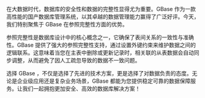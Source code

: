 在大数据时代，数据库的安全性和数据的完整性显得尤为重要。GBase 作为一款高性能的国产数据库管理系统，以其卓越的数据管理能力赢得了广泛好评。今天，我们特别聚焦于 GBase 在参照完整性方面的优势。

参照完整性是数据库设计中的核心概念之一，它确保了表间关系的一致性与准确性。GBase 提供了强大的参照完整性支持，通过设置外键约束来维护数据之间的逻辑联系。这意味着当您在主表中删除或更新记录时，相关联的从表数据会自动同步调整，从而避免了因人工疏忽导致的数据不一致问题。

选择 GBase ，不仅是选择了先进的技术方案，更是选择了对数据负责的态度。无论是企业级应用还是复杂业务场景，GBase 都能为您提供稳定可靠的数据保障服务。让我们一起拥抱更加安全、高效的数据库解决方案！
